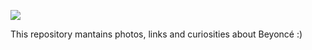 ![](https://media1.giphy.com/media/YwfNyrzrLC3dK/giphy.gif)


This repository mantains photos, links and curiosities about Beyoncé :)
